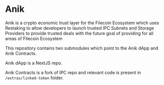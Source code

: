 # Anik

Anik is a crypto economic trust layer for the Filecoin Ecosystem which uses Restaking to allow developers to launch trusted IPC Subnets and Storage Providers to provide trusted deals with the future goal of providing for all areas of Filecoin Ecosystem

This repository contains two submodules which point to the Anik dApp and Anik Contracts.

Anik dApp is a NextJS repo.

Anik Contracts is a fork of IPC repo and relevant code is present in `/extras/linked-token` folder.
